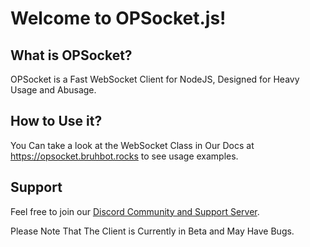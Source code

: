 # Welcome to OPSocket.js!
## What is OPSocket?
OPSocket is a Fast WebSocket Client for NodeJS, Designed for Heavy Usage and Abusage.
## How to Use it?
You Can take a look at the WebSocket Class in Our Docs at https://opsocket.bruhbot.rocks to see usage examples.
## Support
Feel free to join our [Discord Community and Support Server](https://discord.gg/jnzkPmukuv).

Please Note That The Client is Currently in Beta and May Have Bugs.